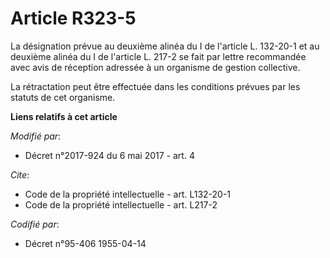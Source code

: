 # Article R323-5

La désignation prévue au deuxième alinéa du I de l'article L. 132-20-1 et au deuxième alinéa du I de l'article L. 217-2 se
fait par lettre recommandée avec avis de réception adressée à un organisme de gestion collective.

La rétractation peut être effectuée dans les conditions prévues par les statuts de cet organisme.

**Liens relatifs à cet article**

_Modifié par_:

  - Décret n°2017-924 du 6 mai 2017 - art. 4

_Cite_:

  - Code de la propriété intellectuelle - art. L132-20-1
  - Code de la propriété intellectuelle - art. L217-2

_Codifié par_:

  - Décret n°95-406 1955-04-14
